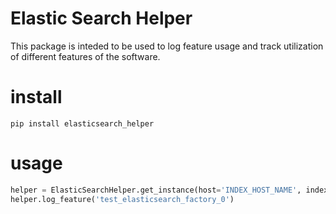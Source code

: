 # Elastic Search Helper
This package is inteded to be used to log feature usage and track utilization of different features of the software.


# install
```
pip install elasticsearch_helper
```

# usage

```python
helper = ElasticSearchHelper.get_instance(host='INDEX_HOST_NAME', index='test_index')
helper.log_feature('test_elasticsearch_factory_0')
```